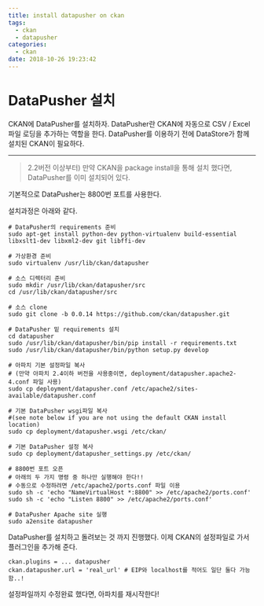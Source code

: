```yaml
---
title: install datapusher on ckan
tags:
  - ckan
  - datapusher
categories:
  - ckan
date: 2018-10-26 19:23:42
---
```



# DataPusher 설치

CKAN에 DataPusher를 설치하자. DataPusher란 CKAN에 자동으로 CSV / Excel 파일 로딩을 추가하는 역할을 한다. DataPusher를  이용하기 전에 DataStore가 함께 설치된 CKAN이 필요하다.

------------------------

> 2.2버전 이상부터) 만약 CKAN을 package install을 통해 설치 했다면, DataPusher를 이미 설치되어 있다.

기본적으로 DataPusher는 8800번 포트를 사용한다.

설치과정은 아래와 같다.

~~~shell
# DataPusher의 requirements 준비
sudo apt-get install python-dev python-virtualenv build-essential libxslt1-dev libxml2-dev git libffi-dev

# 가상환경 준비
sudo virtualenv /usr/lib/ckan/datapusher

# 소스 디렉터리 준비
sudo mkdir /usr/lib/ckan/datapusher/src
cd /usr/lib/ckan/datapusher/src

# 소스 clone
sudo git clone -b 0.0.14 https://github.com/ckan/datapusher.git

# DataPusher 밑 requirements 설치
cd datapusher
sudo /usr/lib/ckan/datapusher/bin/pip install -r requirements.txt
sudo /usr/lib/ckan/datapusher/bin/python setup.py develop

# 아파치 기본 설정파일 복사
# (만약 아파치 2.4이하 버전을 사용중이면, deployment/datapusher.apache2-4.conf 파일 사용)
sudo cp deployment/datapusher.conf /etc/apache2/sites-available/datapusher.conf

# 기본 DataPusher wsgi파일 복사
#(see note below if you are not using the default CKAN install location)
sudo cp deployment/datapusher.wsgi /etc/ckan/

# 기본 DataPusher 설정 복사
sudo cp deployment/datapusher_settings.py /etc/ckan/

# 8800번 포트 오픈
# 아래의 두 가지 명령 중 하나만 실행해야 한다!!
# 수동으로 수정하려면 /etc/apache2/ports.conf 파일 이용
sudo sh -c 'echo "NameVirtualHost *:8800" >> /etc/apache2/ports.conf'
sudo sh -c 'echo "Listen 8800" >> /etc/apache2/ports.conf'

# DataPusher Apache site 실행
sudo a2ensite datapusher
~~~

DataPusher를 설치하고 돌려보는 것 까지 진행했다. 이제 CKAN의 설정파일로 가서 플러그인을 추가해 준다.

~~~shell
ckan.plugins = ... datapusher
ckan.datapusher.url = 'real_url' # EIP와 localhost를 적어도 일단 둘다 가능함..!
~~~

설정파일까지 수정완료 했다면, 아파치를 재시작한다!